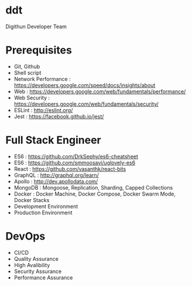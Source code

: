 # ddt
Digithun Developer Team

# Prerequisites
- Git, Github
- Shell script
- Network Performance : https://developers.google.com/speed/docs/insights/about
- Web : https://developers.google.com/web/fundamentals/performance/
- Web Security : https://developers.google.com/web/fundamentals/security/
- ESLint : http://eslint.org/
- Jest : https://facebook.github.io/jest/

# Full Stack Engineer
- ES6 : https://github.com/DrkSephy/es6-cheatsheet
- ES6 : https://github.com/smmoosavi/uglovely-es6
- React : https://github.com/vasanthk/react-bits
- GraphQL : http://graphql.org/learn/
- Apollo : http://dev.apollodata.com/
- MongoDB : Mongoose, Replication, Sharding, Capped Collections
- Docker : Docker Machine, Docker Compose, Docker Swarm Mode, Docker Stacks
- Development Environment
- Production Environment

# DevOps
- CI/CD
- Quality Assurance
- High Avalibility
- Security Assurance
- Performance Assurance
